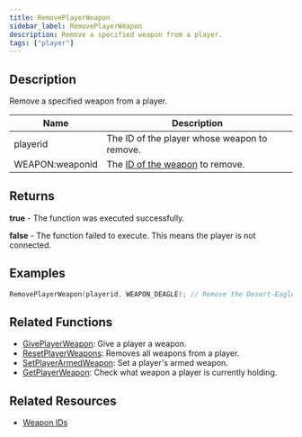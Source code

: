 ```yaml
---
title: RemovePlayerWeapon
sidebar_label: RemovePlayerWeapon
description: Remove a specified weapon from a player.
tags: ["player"]
---
```


<VersionWarn version='omp v1.1.0.2612' />

## Description

Remove a specified weapon from a player.

| Name            | Description                                               |
|-----------------|-----------------------------------------------------------|
| playerid        | The ID of the player whose weapon to remove.              |
| WEAPON:weaponid | The [ID of the weapon](../resources/weaponids) to remove. |

## Returns

**true** - The function was executed successfully.

**false** - The function failed to execute. This means the player is not connected.

## Examples

```c
RemovePlayerWeapon(playerid, WEAPON_DEAGLE); // Remove the Desert-Eagle from the player
```

## Related Functions

- [GivePlayerWeapon](GivePlayerWeapon): Give a player a weapon.
- [ResetPlayerWeapons](ResetPlayerWeapons): Removes all weapons from a player.
- [SetPlayerArmedWeapon](SetPlayerArmedWeapon): Set a player's armed weapon.
- [GetPlayerWeapon](GetPlayerWeapon): Check what weapon a player is currently holding.

## Related Resources

- [Weapon IDs](../resources/weaponids)
